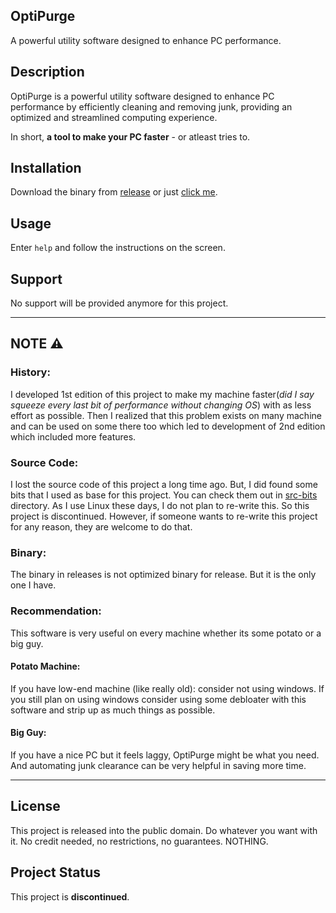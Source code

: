 ## OptiPurge

A powerful utility software designed to enhance PC performance.

## Description

OptiPurge is a powerful utility software designed to enhance PC performance by efficiently cleaning and removing junk, providing an optimized and streamlined computing experience.

In short, **a tool to make your PC faster** - or atleast tries to.

## Installation

Download the binary from [release](https://github.com/mithcs/OptiPurge/releases/tag/2.0) or just [click me](https://github.com/mithcs/OptiPurge/releases/download/2.0/OptiPurge.exe).

## Usage

Enter `help` and follow the instructions on the screen.

## Support

No support will be provided anymore for this project.

___

## NOTE ⚠️

### History:

I developed 1st edition of this project to make my machine faster(_did I say squeeze every last bit of performance without changing OS_) with as less effort as possible. Then I realized that this problem exists on many machine and can be used on some there too which led to development of 2nd edition which included more features.

### Source Code:

I lost the source code of this project a long time ago. But, I did found some bits that I used as base for this project. You can check them out in [src-bits](https://github.com/mithcs/OptiPurge/tree/master/src-bits) directory. As I use Linux these days, I do not plan to re-write this. So this project is discontinued. However, if someone wants to re-write this project for any reason, they are welcome to do that.

### Binary:

The binary in releases is not optimized binary for release. But it is the only one I have.

### Recommendation:

This software is very useful on every machine whether its some potato or a big guy.

#### Potato Machine:

If you have low-end machine (like really old): consider not using windows. If you still plan on using windows consider using some debloater with this software and strip up as much things as possible.

#### Big Guy:

If you have a nice PC but it feels laggy, OptiPurge might be what you need. And automating junk clearance can be very helpful in saving more time.

___

## License

This project is released into the public domain. 
Do whatever you want with it. No credit needed, no restrictions, no guarantees. NOTHING.

## Project Status

This project is **discontinued**.
